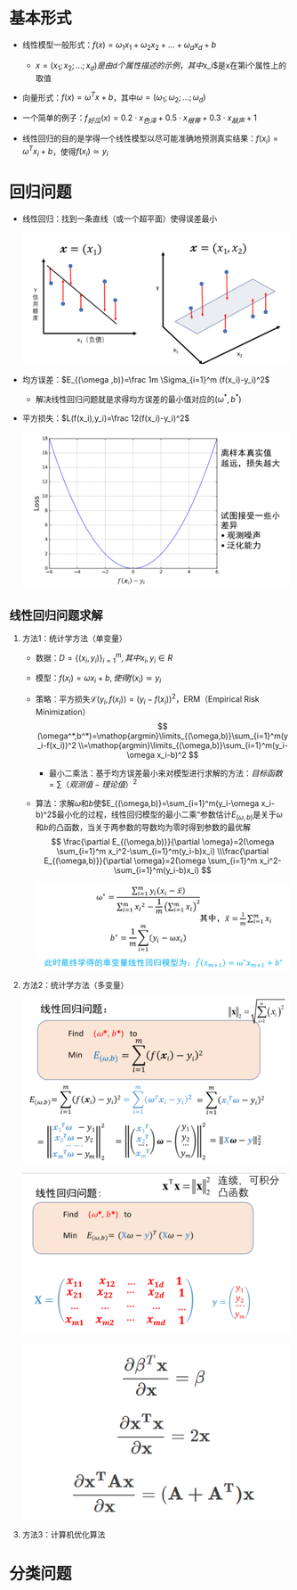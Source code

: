 # 基本形式
* 线性模型一般形式：$f(x)=\omega_1 x_1+\omega_2 x_2+...+\omega_d x_d+b$
    * $x=(x_1;x_2;...;x_d)是由d个属性描述的示例，其中$x_i$是x在第i个属性上的取值

* 向量形式：$f(x)=\omega^T x+b$，其中$\omega =(\omega_1;\omega_2;...;\omega_d)$

* 一个简单的例子：$f_{好瓜}(x)=0.2\cdot x_{色泽}+0.5\cdot x_{根蒂}+0.3\cdot x_{敲声}+1$

* 线性回归的目的是学得一个线性模型以尽可能准确地预测真实结果：$f(x_i)=\omega^T x_i+b$，使得$f(x_i)\simeq y_i$

# 回归问题
* 线性回归：找到一条直线（或一个超平面）使得误差最小

    ![Alt text](image-412.png)

* 均方误差：$E_{(\omega ,b)}=\frac 1m \Sigma_{i=1}^m (f(x_i)-y_i)^2$
    * 解决线性回归问题就是求得均方误差的最小值对应的$(\omega^*,b^*)$

* 平方损失：$L(f(x_i),y_i)=\frac 12(f(x_i)-y_i)^2$

    ![Alt text](image-413.png)

## 线性回归问题求解
1. 方法1：统计学方法（单变量）
    * 数据：$D=\{(x_i,y_i)\}^m_{i=1},其中x_i,y_i\in R$

    * 模型：$f(x_i)=\omega x_i+b,使得f(x_i)\simeq y_i$

    * 策略：平方损失$\mathcal{L}(y_i,f(x_i))=(y_i-f(x_i))^2$，ERM（Empirical Risk Minimization）
        $$
        (\omega^*,b^*)=\mathop{argmin}\limits_{(\omega,b)}\sum_{i=1}^m(y_i-f(x_i))^2
        \\=\mathop{argmin}\limits_{(\omega,b)}\sum_{i=1}^m(y_i-\omega x_i-b)^2
        $$

        * 最小二乘法：基于均方误差最小来对模型进行求解的方法：$目标函数=\sum（观测值-理论值）^2$
    
    * 算法：求解$\omega$和$b$使$E_{(\omega,b)}=\sum_{i=1}^m(y_i-\omega x_i-b)^2$最小化的过程，线性回归模型的最小二乘“参数估计$E_{(\omega,b)}$是关于$\omega$和$b$的凸函数，当关于两参数的导数均为零时得到参数的最优解
        $$
        \frac{\partial E_{(\omega,b)}}{\partial \omega}=2(\omega \sum_{i=1}^m x_i^2-\sum_{i=1}^m(y_i-b)x_i)
        \\\frac{\partial E_{(\omega,b)}}{\partial \omega}=2(\omega \sum_{i=1}^m x_i^2-\sum_{i=1}^m(y_i-b)x_i)
        $$

        ![Alt text](image-414.png)

2. 方法2：统计学方法（多变量）

    ![Alt text](image-415.png)

    ![Alt text](image-416.png)

    ![Alt text](image-417.png)

    
3. 方法3：计算机优化算法

# 分类问题